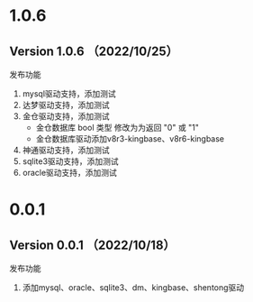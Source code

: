 # 1.0.6

## Version 1.0.6 （2022/10/25）

发布功能

1. mysql驱动支持，添加测试
2. 达梦驱动支持，添加测试
3. 金仓驱动支持，添加测试
    * 金仓数据库 bool 类型 修改为为返回 "0" 或 "1"
    * 金仓数据库驱动添加v8r3-kingbase、v8r6-kingbase
4. 神通驱动支持，添加测试
5. sqlite3驱动支持，添加测试
6. oracle驱动支持，添加测试

# 0.0.1

## Version 0.0.1 （2022/10/18）

发布功能

1. 添加mysql、oracle、sqlite3、dm、kingbase、shentong驱动